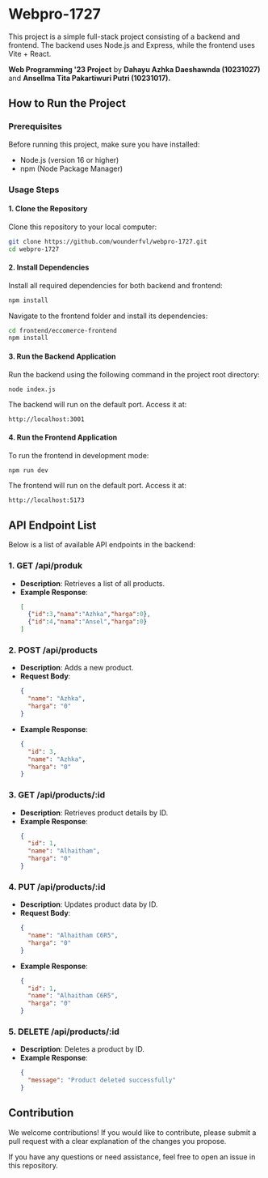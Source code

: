 # Webpro-1727

This project is a simple full-stack project consisting of a backend and frontend. The backend uses Node.js and Express, while the frontend uses Vite + React.

**Web Programming '23 Project** by **Dahayu Azhka Daeshawnda (10231027)** and **Ansellma Tita Pakartiwuri Putri (10231017).**

## How to Run the Project

### Prerequisites
Before running this project, make sure you have installed:
- Node.js (version 16 or higher)
- npm (Node Package Manager)

### Usage Steps

#### 1. Clone the Repository
Clone this repository to your local computer:
```bash
git clone https://github.com/wounderfvl/webpro-1727.git
cd webpro-1727
```

#### 2. Install Dependencies
Install all required dependencies for both backend and frontend:
```bash
npm install
```

Navigate to the frontend folder and install its dependencies:
```bash
cd frontend/eccomerce-frontend
npm install
```

#### 3. Run the Backend Application
Run the backend using the following command in the project root directory:
```bash
node index.js
```
The backend will run on the default port. Access it at:
```
http://localhost:3001
```

#### 4. Run the Frontend Application
To run the frontend in development mode:
```bash
npm run dev
```
The frontend will run on the default port. Access it at:
```
http://localhost:5173
```

## API Endpoint List
Below is a list of available API endpoints in the backend:

### 1. **GET /api/produk**
   - **Description**: Retrieves a list of all products.
   - **Example Response**:
     ```json
     [
       {"id":3,"nama":"Azhka","harga":0},
       {"id":4,"nama":"Ansel","harga":0}
     ]
     ```

### 2. **POST /api/products**
   - **Description**: Adds a new product.
   - **Request Body**:
     ```json
     {
       "name": "Azhka",
       "harga": "0"
     }
     ```
   - **Example Response**:
     ```json
     {
       "id": 3,
       "name": "Azhka",
       "harga": "0"
     }
     ```

### 3. **GET /api/products/:id**
   - **Description**: Retrieves product details by ID.
   - **Example Response**:
     ```json
     {
       "id": 1,
       "name": "Alhaitham",
       "harga": "0"
     }
     ```

### 4. **PUT /api/products/:id**
   - **Description**: Updates product data by ID.
   - **Request Body**:
     ```json
     {
       "name": "Alhaitham C6R5",
       "harga": "0"
     }
     ```
   - **Example Response**:
     ```json
     {
       "id": 1,
       "name": "Alhaitham C6R5",
       "harga": "0"
     }
     ```

### 5. **DELETE /api/products/:id**
   - **Description**: Deletes a product by ID.
   - **Example Response**:
     ```json
     {
       "message": "Product deleted successfully"
     }
     ```

## Contribution
We welcome contributions! If you would like to contribute, please submit a pull request with a clear explanation of the changes you propose.

If you have any questions or need assistance, feel free to open an issue in this repository.